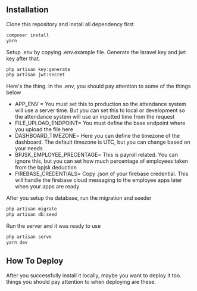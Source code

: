 ## Installation

Clone this repository and install all dependency first

```sh
composer install
yarn
```

Setup .env by copying .env.example file. Generate the laravel key and jwt key after that.

```sh
php artisan key:generate
php artisan jwt:secret
```

Here's the thing. In the .env, you should pay attention to some of the things below

-   APP_ENV = You must set this to production so the attendance system will use a server time. But you can set this to local or development so the attendance system will use an inputted time from the request
-   FILE_UPLOAD_ENDPOINT= You must define the base endpoint where you upload the file here
-   DASHBOARD_TIMEZONE= Here you can define the timezone of the dashboard. The default timezone is UTC, but you can change based on your needs
-   BPJSK_EMPLOYEE_PRECENTAGE= This is payroll related. You can ignore this, but you can set how much percentage of employees taken from the bpjsk deduction
-   FIREBASE_CREDENTIALS= Copy .json of your firebase credential. This will handle the firebase cloud messaging to the employee apps later when your apps are ready

After you setup the database, run the migration and seeder

```sh
php artisan migrate
php artisan db:seed
```

Run the server and it was ready to use

```sh
php artisan serve
yarn dev
```

## How To Deploy

After you successfully install it locally, maybe you want to deploy it too. things you should pay attention to when deploying are these.
